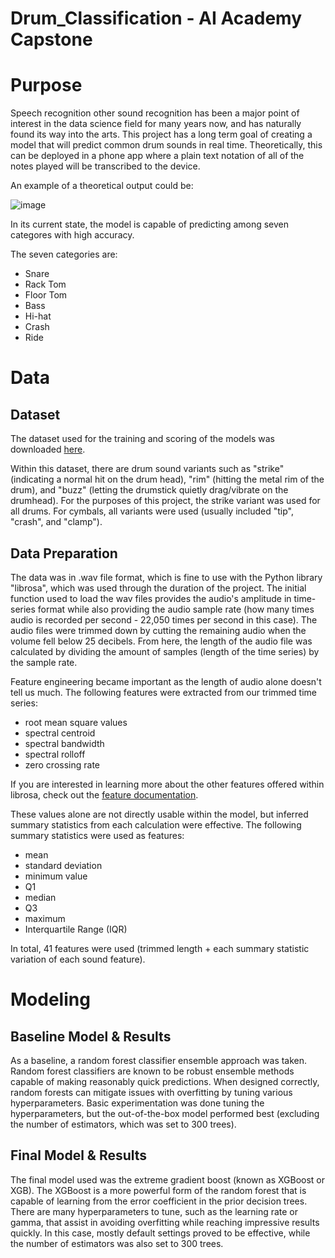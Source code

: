 # Drum_Classification - AI Academy Capstone

# Purpose
Speech recognition other sound recognition has been a major point of interest in the data science field for many years now, and has naturally found its way into the arts. This project has a long term goal of creating a model that will predict common drum sounds in real time. Theoretically, this can be deployed in a phone app where a plain text notation of all of the notes played will be transcribed to the device.

An example of a theoretical output could be:

![image](https://user-images.githubusercontent.com/108957599/211441573-8442a67c-0390-4202-a6d6-ab5d3e1395c3.png)

In its current state, the model is capable of predicting among seven categores with high accuracy.

The seven categories are:

  - Snare
  - Rack Tom
  - Floor Tom
  - Bass
  - Hi-hat
  - Crash
  - Ride

# Data

## Dataset

The dataset used for the training and scoring of the models was downloaded [here](https://www.dropbox.com/s/p736vokha3240e6/MDLib2.2.zip?dl=0).

Within this dataset, there are drum sound variants such as "strike" (indicating a normal hit on the drum head), "rim" (hitting the metal rim of the drum), and "buzz" (letting the drumstick quietly drag/vibrate on the drumhead). For the purposes of this project, the strike variant was used for all drums. For cymbals, all variants were used (usually included "tip", "crash", and "clamp").

## Data Preparation

The data was in .wav file format, which is fine to use with the Python library "librosa", which was used through the duration of the project. The initial function used to load the wav files provides the audio's amplitude in time-series format while also providing the audio sample rate (how many times audio is recorded per second - 22,050 times per second in this case). The audio files were trimmed down by cutting the remaining audio when the volume fell below 25 decibels. From here, the length of the audio file was calculated by dividing the amount of samples (length of the time series) by the sample rate.

Feature engineering became important as the length of audio alone doesn't tell us much. The following features were extracted from our trimmed time series:

  - root mean square values
  - spectral centroid
  - spectral bandwidth
  - spectral rolloff
  - zero crossing rate

If you are interested in learning more about the other features offered within librosa, check out the [feature documentation](https://librosa.org/doc/main/feature.html).

These values alone are not directly usable within the model, but inferred summary statistics from each calculation were effective. The following summary statistics were used as features:

  - mean
  - standard deviation
  - minimum value
  - Q1
  - median
  - Q3
  - maximum
  - Interquartile Range (IQR)

In total, 41 features were used (trimmed length + each summary statistic variation of each sound feature).

# Modeling

## Baseline Model & Results

As a baseline, a random forest classifier ensemble approach was taken. Random forest classifiers are known to be robust ensemble methods capable of making reasonably quick predictions. When designed correctly, random forests can mitigate issues with overfitting by tuning various hyperparameters. Basic experimentation was done tuning the hyperparameters, but the out-of-the-box model performed best (excluding the number of estimators, which was set to 300 trees).


## Final Model & Results

The final model used was the extreme gradient boost (known as XGBoost or XGB). The XGBoost is a more powerful form of the random forest that is capable of learning from the error coefficient in the prior decision trees. There are many hyperparameters to tune, such as the learning rate or gamma, that assist in avoiding overfitting while reaching impressive results quickly. In this case, mostly default settings proved to be effective, while the number of estimators was also set to 300 trees.
